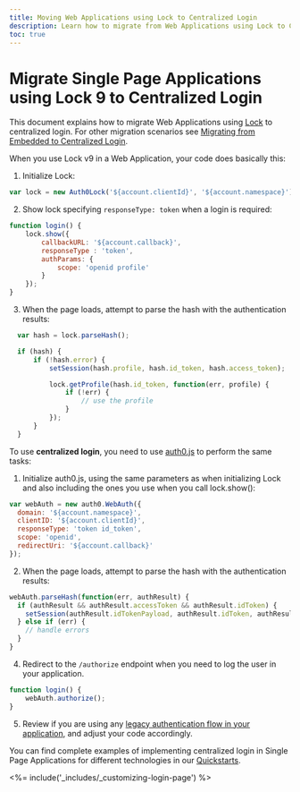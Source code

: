 ```yaml
---
title: Moving Web Applications using Lock to Centralized Login 
description: Learn how to migrate from Web Applications using Lock to Centralized Login
toc: true
---
```

# Migrate Single Page Applications using Lock 9 to Centralized Login

This document explains how to migrate Web Applications using [Lock](/libraries/lock) to centralized login. For other migration scenarios see [Migrating from Embedded to Centralized Login](/guides/login/migration-embedded-centralized).

When you use Lock v9 in a Web Application, your code does basically this:

1. Initialize Lock:

```js
var lock = new Auth0Lock('${account.clientId}', '${account.namespace}');
```

2. Show lock specifying `responseType: token` when a login is required:

```js
function login() {
    lock.show({
        callbackURL: '${account.callback}',
        responseType : 'token',
        authParams: {
            scope: 'openid profile'
        }
    });
}
```

3. When the page loads, attempt to parse the hash with the authentication results:

```js
  var hash = lock.parseHash();

  if (hash) {
      if (!hash.error) {
          setSession(hash.profile, hash.id_token, hash.access_token);

          lock.getProfile(hash.id_token, function(err, profile) {
              if (!err) {
                  // use the profile
              }
          });
      }
  }
```

To use **centralized login**, you need to use [auth0.js](/libraries/auth0js) to perform the same tasks:

1. Initialize auth0.js, using the same parameters as when initializing Lock and also including the ones you use when you call lock.show():

```js
var webAuth = new auth0.WebAuth({
  domain: '${account.namespace}',
  clientID: '${account.clientId}',
  responseType: 'token id_token',
  scope: 'openid',
  redirectUri: '${account.callback}'
});
```

2. When the page loads, attempt to parse the hash with the authentication results:

```js
webAuth.parseHash(function(err, authResult) {
  if (authResult && authResult.accessToken && authResult.idToken) {
    setSession(authResult.idTokenPayload, authResult.idToken, authResult.accessToken);
  } else if (err) {
    // handle errors
  }
}
```

4. Redirect to the `/authorize` endpoint when you need to log the user in your application.

```js
function login() {
    webAuth.authorize();
}
```

5. Review if you are using any [legacy authentication flow in your application]((libraries/lock/v11/migration-legacy-flows)), and adjust your code accordingly.

You can find complete examples of implementing centralized login in Single Page Applications for different technologies in our [Quickstarts](/quickstart/spa).

<%= include('_includes/_customizing-login-page') %>
